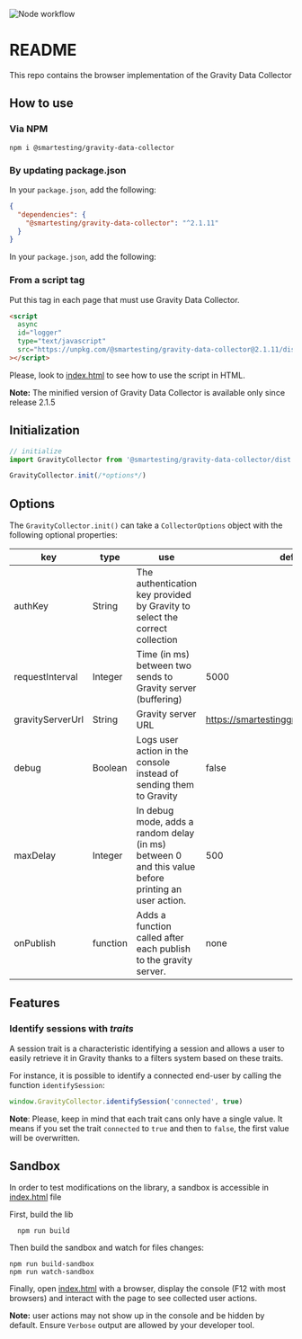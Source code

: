 ![Node workflow](https://github.com/Smartesting/gravity-data-collector/actions/workflows/node.js.yml/badge.svg)

# README

This repo contains the browser implementation of the Gravity Data Collector

## How to use

### Via NPM

```console
npm i @smartesting/gravity-data-collector
```

### By updating package.json

In your `package.json`, add the following:

```json
{
  "dependencies": {
    "@smartesting/gravity-data-collector": "^2.1.11"
  }
}
```

In your `package.json`, add the following:

### From a script tag

Put this tag in each page that must use Gravity Data Collector.

```html
<script
  async
  id="logger"
  type="text/javascript"
  src="https://unpkg.com/@smartesting/gravity-data-collector@2.1.11/dist/gravity-logger-min.js"
></script>
```

Please, look to [index.html](sample/index.html) to see how to use the script in HTML.

**Note:** The minified version of Gravity Data Collector is available only since release 2.1.5

## Initialization

```typescript
// initialize
import GravityCollector from '@smartesting/gravity-data-collector/dist'

GravityCollector.init(/*options*/)
```

## Options

The `GravityCollector.init()` can take a `CollectorOptions` object with the following optional properties:

| key              | type     | use                                                                                                 | default value                                  |
| ---------------- | -------- | --------------------------------------------------------------------------------------------------- | ---------------------------------------------- |
| authKey          | String   | The authentication key provided by Gravity to select the correct collection                         |                                                |
| requestInterval  | Integer  | Time (in ms) between two sends to Gravity server (buffering)                                        | 5000                                           |
| gravityServerUrl | String   | Gravity server URL                                                                                  | https://smartestinggravityserver.herokuapp.com |
| debug            | Boolean  | Logs user action in the console instead of sending them to Gravity                                  | false                                          |
| maxDelay         | Integer  | In debug mode, adds a random delay (in ms) between 0 and this value before printing an user action. | 500                                            |
| onPublish        | function | Adds a function called after each publish to the gravity server.                                    | none                                           |

## Features

### Identify sessions with _traits_

A session trait is a characteristic identifying a session and allows a user to easily retrieve it in Gravity thanks to
a filters system based on these traits.

For instance, it is possible to identify a connected end-user by calling the function `identifySession`:

```typescript
window.GravityCollector.identifySession('connected', true)
```

**Note**: Please, keep in mind that each trait cans only have a single value. It means if you set the trait `connected`
to `true` and then to `false`, the first value will be overwritten.

## Sandbox

In order to test modifications on the library, a sandbox is accessible in [index.html](sample/index.html) file

First, build the lib

```shell
  npm run build
```

Then build the sandbox and watch for files changes:

```shell
npm run build-sandbox
npm run watch-sandbox
```

Finally, open [index.html](sample/index.html) with a browser, display the console (F12 with most browsers) and interact
with
the page to see collected user actions.

**Note:** user actions may not show up in the console and be hidden by default. Ensure `Verbose` output are allowed by
your
developer tool.
